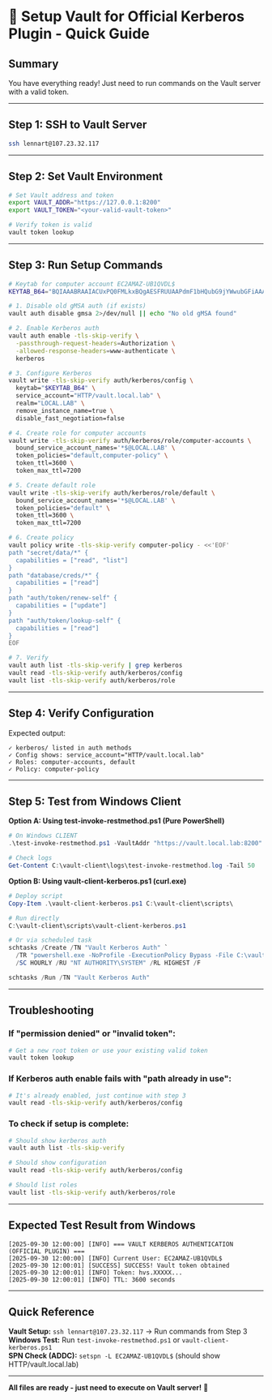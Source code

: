 # 🚀 Setup Vault for Official Kerberos Plugin - Quick Guide

## Summary

You have everything ready! Just need to run commands on the Vault server with a valid token.

---

## Step 1: SSH to Vault Server

```bash
ssh lennart@107.23.32.117
```

---

## Step 2: Set Vault Environment

```bash
# Set Vault address and token
export VAULT_ADDR="https://127.0.0.1:8200"
export VAULT_TOKEN="<your-valid-vault-token>"

# Verify token is valid
vault token lookup
```

---

## Step 3: Run Setup Commands

```bash
# Keytab for computer account EC2AMAZ-UB1QVDL$
KEYTAB_B64="BQIAAABRAAIACUxPQ0FMLkxBQgAESFRUUAAPdmF1bHQubG9jYWwubGFiAAAAAQAAAAACABIAIHm5fmpYTbxb5crqox9cK2YfECBk6LYDOMzV/EFE5s4Z"

# 1. Disable old gMSA auth (if exists)
vault auth disable gmsa 2>/dev/null || echo "No old gMSA found"

# 2. Enable Kerberos auth
vault auth enable -tls-skip-verify \
  -passthrough-request-headers=Authorization \
  -allowed-response-headers=www-authenticate \
  kerberos

# 3. Configure Kerberos
vault write -tls-skip-verify auth/kerberos/config \
  keytab="$KEYTAB_B64" \
  service_account="HTTP/vault.local.lab" \
  realm="LOCAL.LAB" \
  remove_instance_name=true \
  disable_fast_negotiation=false

# 4. Create role for computer accounts
vault write -tls-skip-verify auth/kerberos/role/computer-accounts \
  bound_service_account_names='*$@LOCAL.LAB' \
  token_policies="default,computer-policy" \
  token_ttl=3600 \
  token_max_ttl=7200

# 5. Create default role
vault write -tls-skip-verify auth/kerberos/role/default \
  bound_service_account_names='*$@LOCAL.LAB' \
  token_policies="default" \
  token_ttl=3600 \
  token_max_ttl=7200

# 6. Create policy
vault policy write -tls-skip-verify computer-policy - <<'EOF'
path "secret/data/*" {
  capabilities = ["read", "list"]
}
path "database/creds/*" {
  capabilities = ["read"]
}
path "auth/token/renew-self" {
  capabilities = ["update"]
}
path "auth/token/lookup-self" {
  capabilities = ["read"]
}
EOF

# 7. Verify
vault auth list -tls-skip-verify | grep kerberos
vault read -tls-skip-verify auth/kerberos/config
vault list -tls-skip-verify auth/kerberos/role
```

---

## Step 4: Verify Configuration

Expected output:

```
✓ kerberos/ listed in auth methods
✓ Config shows: service_account="HTTP/vault.local.lab"
✓ Roles: computer-accounts, default
✓ Policy: computer-policy
```

---

## Step 5: Test from Windows Client

**Option A: Using test-invoke-restmethod.ps1 (Pure PowerShell)**

```powershell
# On Windows CLIENT
.\test-invoke-restmethod.ps1 -VaultAddr "https://vault.local.lab:8200" -Role "computer-accounts"

# Check logs
Get-Content C:\vault-client\logs\test-invoke-restmethod.log -Tail 50
```

**Option B: Using vault-client-kerberos.ps1 (curl.exe)**

```powershell
# Deploy script
Copy-Item .\vault-client-kerberos.ps1 C:\vault-client\scripts\

# Run directly
C:\vault-client\scripts\vault-client-kerberos.ps1

# Or via scheduled task
schtasks /Create /TN "Vault Kerberos Auth" `
  /TR "powershell.exe -NoProfile -ExecutionPolicy Bypass -File C:\vault-client\scripts\vault-client-kerberos.ps1" `
  /SC HOURLY /RU "NT AUTHORITY\SYSTEM" /RL HIGHEST /F

schtasks /Run /TN "Vault Kerberos Auth"
```

---

## Troubleshooting

### If "permission denied" or "invalid token":

```bash
# Get a new root token or use your existing valid token
vault token lookup
```

### If Kerberos auth enable fails with "path already in use":

```bash
# It's already enabled, just continue with step 3
vault read -tls-skip-verify auth/kerberos/config
```

### To check if setup is complete:

```bash
# Should show kerberos auth
vault auth list -tls-skip-verify

# Should show configuration
vault read -tls-skip-verify auth/kerberos/config

# Should list roles
vault list -tls-skip-verify auth/kerberos/role
```

---

## Expected Test Result from Windows

```
[2025-09-30 12:00:00] [INFO] === VAULT KERBEROS AUTHENTICATION (OFFICIAL PLUGIN) ===
[2025-09-30 12:00:00] [INFO] Current User: EC2AMAZ-UB1QVDL$
[2025-09-30 12:00:01] [SUCCESS] SUCCESS! Vault token obtained
[2025-09-30 12:00:01] [INFO] Token: hvs.XXXXX...
[2025-09-30 12:00:01] [INFO] TTL: 3600 seconds
```

---

## Quick Reference

**Vault Setup:** `ssh lennart@107.23.32.117` → Run commands from Step 3  
**Windows Test:** Run `test-invoke-restmethod.ps1` or `vault-client-kerberos.ps1`  
**SPN Check (ADDC):** `setspn -L EC2AMAZ-UB1QVDL$` (should show HTTP/vault.local.lab)

---

**All files are ready - just need to execute on Vault server!** 🚀
